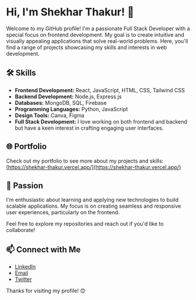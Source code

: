 # Hi, I'm Shekhar Thakur! 👋

Welcome to my GitHub profile! I'm a passionate Full Stack Developer with a special focus on frontend development. My goal is to create intuitive and visually appealing applications that solve real-world problems. Here, you'll find a range of projects showcasing my skills and interests in web development.

## 🛠️ Skills

- **Frontend Development:** React, JavaScript, HTML, CSS, Tailwind CSS
- **Backend Development:** Node.js, Express.js
- **Databases:** MongoDB, SQL, Firebase
- **Programming Languages:** Python, JavaScript
- **Design Tools:** Canva, Figma
- **Full Stack Development:** I love working on both frontend and backend but have a keen interest in crafting engaging user interfaces.

## 🌐 Portfolio

Check out my portfolio to see more about my projects and skills: [https://shekhar-thakur.vercel.app/](https://shekhar-thakur.vercel.app/)

## 🎯 Passion

I'm enthusiastic about learning and applying new technologies to build scalable applications. My focus is on creating seamless and responsive user experiences, particularly on the frontend.

Feel free to explore my repositories and reach out if you'd like to collaborate!

## 📫 Connect with Me

- [LinkedIn](https://www.linkedin.com/in/thakurshekhar/)
- [Email](mailto:shekharrs2002@gmail.com)
- [Twitter](https://x.com/Shekharrsthakur)


Thanks for visiting my profile! 😊
